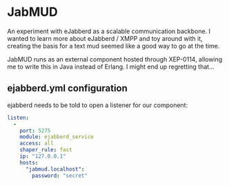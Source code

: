 # JabMUD

An experiment with eJabberd as a scalable communication backbone. 
I wanted to learn more about eJabberd / XMPP and toy around with it,
creating the basis for a text mud seemed like a good way to go at
the time.

JabMUD runs as an external component hosted through XEP-0114,
allowing me to write this in Java instead of Erlang. I might 
end up regretting that...

## ejabberd.yml configuration

ejabberd needs to be told to open a listener for our component:

```yaml
listen:
  -
    port: 5275
    module: ejabberd_service
    access: all
    shaper_rule: fast
    ip: "127.0.0.1"
    hosts:
      "jabmud.localhost":
        password: "secret"
```        

